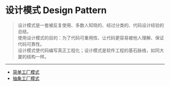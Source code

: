# 设计模式 Design Pattern
> 设计模式是一套被反复使用、多数人知晓的、经过分类的、代码设计经验的总结。  
使用设计模式的目的：为了代码可重用性、让代码更容易被他人理解、保证代码可靠性。  
设计模式使代码编写真正工程化；设计模式是软件工程的基石脉络，如同大厦的结构一样。
***

- [简单工厂模式](https://github.com/yuanshichao1988/Interview-Knowledge-Collect/blob/master/designPattern/articles/simple-factory-pattern.md)
- [抽象工厂模式]()



